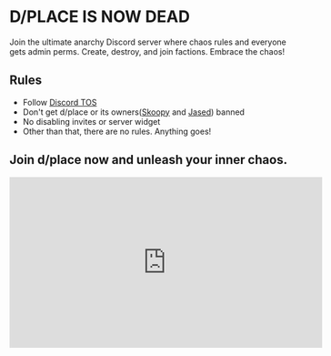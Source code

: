 # **D/PLACE IS NOW DEAD**

Join the ultimate anarchy Discord server where chaos rules and everyone gets admin perms. Create, destroy, and join factions. Embrace the chaos!

## Rules

- Follow [Discord TOS](https://discord.com/terms)
- Don't get d/place or its owners([Skoopy](skoopy.jased.xyz) and [Jased](jased.xyz)) banned
- No disabling invites or server widget
- Other than that, there are no rules. Anything goes!

## Join d/place now and unleash your inner chaos.

<iframe 
    src="https://discord.com/widget?id=1096605284631334972&theme=dark" 
    width="550" height="300" 
    allowtransparency="true" 
    frameborder="0" 
    sandbox="allow-popups allow-popups-to-escape-sandbox allow-same-origin allow-scripts"
></iframe>
